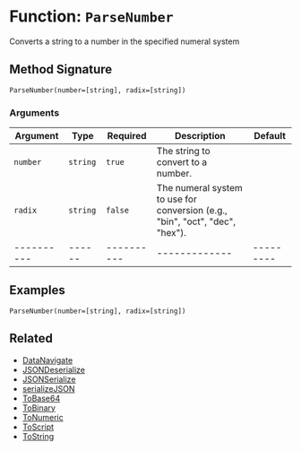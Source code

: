 [comment]: # (Note: This documentation is generated dynamically in the build process.  To modify the contents, change the javadoc on the _invoke method of the BIF class)

# Function: `ParseNumber`

Converts a string to a number in the specified numeral system

## Method Signature
```
ParseNumber(number=[string], radix=[string])
```
### Arguments

| Argument | Type | Required | Description | Default |
|----------|------|----------|-------------|---------|
| `number` | `string` | `true` | The string to convert to a number. | |
| `radix` | `string` | `false` | The numeral system to use for conversion (e.g., "bin", "oct", "dec", "hex"). | |
|----------|------|----------|-------------|---------|



## Examples

```
ParseNumber(number=[string], radix=[string])
```

## Related
  * [DataNavigate](DataNavigate.md)
  * [JSONDeserialize](JSONDeserialize.md)
  * [JSONSerialize](JSONSerialize.md)
  * [serializeJSON](serializeJSON.md)
  * [ToBase64](ToBase64.md)
  * [ToBinary](ToBinary.md)
  * [ToNumeric](ToNumeric.md)
  * [ToScript](ToScript.md)
  * [ToString](ToString.md)
